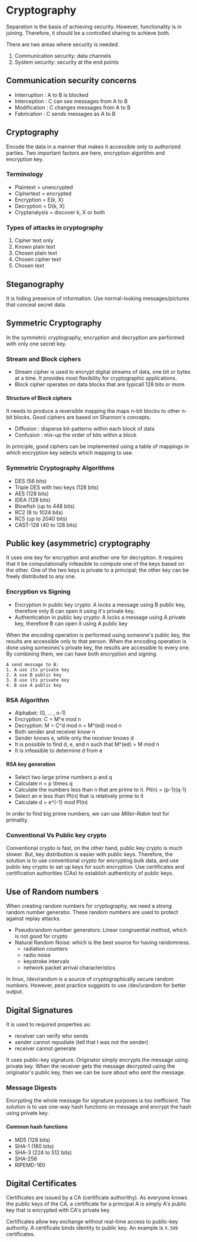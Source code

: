 # Cryptography

Separation is the basis of achieving security.
However, functionality is in joining. Therefore, it should
be a controlled sharing to achieve both.

There are two areas where security is needed.

1. Communication security: data channels
2. System security: security at the end points

## Communication security concerns

- Interruption : A to B is blocked
- Interception : C can see messages from A to B
- Modification : C changes messages from A to B
- Fabrication : C sends messages as A to B

## Cryptography

Encode the data in a manner that makes it accessible only to authorized parties.
Two important factors are here, encryption algorithm and encryption key.

### Terminology

- Plaintext = unencrypted
- Ciphertext = encrypted
- Encryption = E(k, X)
- Decryption = D(k, X)
- Cryptanalysis = discover k, X or both

### Types of attacks in cryptography

1. Cipher text only
2. Known plain text
3. Chosen plain text
4. Chosen cipher text
5. Chosen text

## Steganography

It is hiding presence of information. Use normal-looking messages/pictures
that conceal secret data.

## Symmetric Cryptography

In the symmetric cryptography, encryption and decryption are performed with
only one secret key.

### Stream and Block ciphers

- Stream cipher is used to encrypt digital streams of data, one bit or bytes at a time.
It provides most flexibility for cryptographic applications.
- Block cipher operates on data blocks that are typicall 128 bits or more.

#### Structure of Block ciphers

It needs to produce a reversible mapping tha maps n-bit blocks to other n-bit blocks.
Good ciphers are based on Shannon's concepts.

- Diffusion : disperse bit-patterns within each block of data
- Confusion : mix-up the order of bits within a block

In principle, good ciphers can be implemented using a table of mappings in which
encryption key selects which mapping to use.

### Symmetric Cryptography Algorithms

- DES (56 bits)
- Triple DES with two keys (128 bits)
- AES (128 bits)
- IDEA (128 bits)
- Blowfish (up to 448 bits)
- RC2 (8 to 1024 bits)
- RC5 (up to 2040 bits)
- CAST-128 (40 to 128 bits)

## Public key (asymmetric) cryptography

It uses one key for encryption and another one for decryption. It requires that
it be computationally infeasible to compute one of the keys based on the other.
One of the two keys is private to a principal; the other key can be freely distributed to any one.

### Encryption vs Signing

- Encryption in public key crypto: A locks a message using B public key, therefore only B can open it using it's private key.
- Authentication in public key crypto: A locks a message using A private key, therefore B can open it using A public key

When the encoding operation is performed using someone's public key, the results
are accessible only to that person. When the encoding operation is done using someones's private key,
the results are accessible to every one. By combining them, we can have both encryption and signing.

```
A send message to B:
1. A use its private key
2. A use B public key
3. B use its private key
4. B use A public key
```

### RSA Algorithm

- Alphabet: (0, ... , n-1)
- Encryption: C = M^e mod n
- Decryption: M = C^d mod n = M^(ed) mod n
- Both sender and receiver know n
- Sender knows e, while only the receiver knows d
- It is possible to find d, e, and n such that M^(ed) = M mod n
- It is infeasible to determine d from e

#### RSA key generation

- Select two large prime numbers p and q
- Calculate n = p \times q
- Calculate the numbers less than n that are prime to it. PI(n) = (p-1)(q-1)
- Select an e less than PI(n) that is relatively prime to it
- Calculate d = e^{-1} mod PI(n)

In order to find big prime numbers, we can use _Miller-Rabin_ test for primality.

### Conventional Vs Public key crypto

Conventional crypto is fast, on the other hand, public key crypto is much slower.
But, key distribution is easier with public keys. Therefore, the solution is to use
conventional crypto for encrypting bulk data, and use public key crypto to set up keys
for such encryption.
Use certificates and certification authorities (CAs) to establish authenticity of public keys.

## Use of Random numbers

When creating random numbers for cryptography, we need a strong random number generator.
These random numbers are used to protect against replay attacks.

- Pseudorandom number generators: Linear congruential method, which is not good for crypto
- Natural Random Noise: which is the best source for having randomness.
    - radiation counters
    - radio noise
    - keystroke intervals
    - network packet arrival characteristics

In linux, /dev/random is a source of cryptographically secure random numbers.
However, pest practice suggests to use /dev/urandom for better output.

## Digital Signatures

It is used to required properties as:

- receiver can verify who sends
- sender cannot repudiate (tell that I was not the sender)
- receiver cannot generate

It uses public-key signature. Originator simply encrypts the message using
private key. When the receiver gets the message decrypted using the originator's
public key, then we can be sure about who sent the message.

### Message Digests

Encrypting the whole message for signature purposes is too inefficient.
The solution is to use one-way hash functions on message and encrypt the hash
using private key.

#### Common hash functions

- MD5 (128 bits)
- SHA-1 (160 bits)
- SHA-3 (224 to 512 bits)
- SHA-256
- RIPEMD-160

## Digital Certificates

Certificates are issued by a CA (certificate authorithy). As everyone knows the public keys of the CA,
a certificate for a principal A is simply A's public key that is encrypted with CA's private key.

Certificates allow key exchange without real-time access to public-key authority. A certificate
binds identity to public key. An example is `X.509` certificates.
